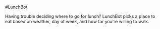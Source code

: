 #LunchBot

Having trouble deciding where to go for lunch?
LunchBot picks a place to eat based on weather, day of week, and how far you're willing to walk.
